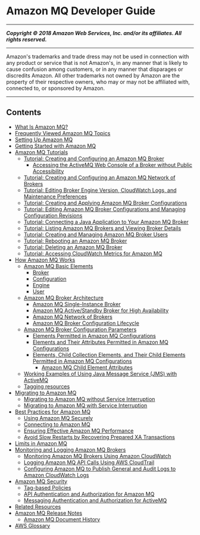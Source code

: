 # Amazon MQ Developer Guide

-----
*****Copyright &copy; 2018 Amazon Web Services, Inc. and/or its affiliates. All rights reserved.*****

-----
Amazon's trademarks and trade dress may not be used in 
     connection with any product or service that is not Amazon's, 
     in any manner that is likely to cause confusion among customers, 
     or in any manner that disparages or discredits Amazon. All other 
     trademarks not owned by Amazon are the property of their respective
     owners, who may or may not be affiliated with, connected to, or 
     sponsored by Amazon.

-----
## Contents
+ [What Is Amazon MQ?](welcome.md)
+ [Frequently Viewed Amazon MQ Topics](amazon-mq-newly-added-most-frequently-viewed-topics.md)
+ [Setting Up Amazon MQ](amazon-mq-setting-up.md)
+ [Getting Started with Amazon MQ](amazon-mq-getting-started.md)
+ [Amazon MQ Tutorials](amazon-mq-tutorials.md)
   + [Tutorial: Creating and Configuring an Amazon MQ Broker](amazon-mq-creating-configuring-broker.md)
      + [Accessing the ActiveMQ Web Console of a Broker without Public Accessibility](accessing-web-console-of-broker-without-private-accessibility.md)
   + [Tutorial: Creating and Configuring an Amazon MQ Network of Brokers](amazon-mq-creating-configuring-network-of-brokers.md)
   + [Tutorial: Editing Broker Engine Version, CloudWatch Logs, and Maintenance Preferences](amazon-mq-editing-broker-preferences.md)
   + [Tutorial: Creating and Applying Amazon MQ Broker Configurations](amazon-mq-creating-applying-configurations.md)
   + [Tutorial: Editing Amazon MQ Broker Configurations and Managing Configuration Revisions](amazon-mq-editing-managing-configurations.md)
   + [Tutorial: Connecting a Java Application to Your Amazon MQ Broker](amazon-mq-connecting-application.md)
   + [Tutorial: Listing Amazon MQ Brokers and Viewing Broker Details](amazon-mq-listing-brokers.md)
   + [Tutorial: Creating and Managing Amazon MQ Broker Users](amazon-mq-listing-managing-users.md)
   + [Tutorial: Rebooting an Amazon MQ Broker](amazon-mq-rebooting-broker.md)
   + [Tutorial: Deleting an Amazon MQ Broker](amazon-mq-deleting-broker.md)
   + [Tutorial: Accessing CloudWatch Metrics for Amazon MQ](amazon-mq-accessing-metrics.md)
+ [How Amazon MQ Works](amazon-mq-how-it-works.md)
   + [Amazon MQ Basic Elements](amazon-mq-basic-elements.md)
      + [Broker](broker.md)
      + [Configuration](configuration.md)
      + [Engine](broker-engine.md)
      + [User](user.md)
   + [Amazon MQ Broker Architecture](amazon-mq-broker-architecture.md)
      + [Amazon MQ Single-Instance Broker](single-broker-deployment.md)
      + [Amazon MQ Active/Standby Broker for High Availability](active-standby-broker-deployment.md)
      + [Amazon MQ Network of Brokers](network-of-brokers.md)
      + [Amazon MQ Broker Configuration Lifecycle](amazon-mq-broker-configuration-lifecycle.md)
   + [Amazon MQ Broker Configuration Parameters](amazon-mq-broker-configuration-parameters.md)
      + [Elements Permitted in Amazon MQ Configurations](permitted-elements.md)
      + [Elements and Their Attributes Permitted in Amazon MQ Configurations](permitted-attributes.md)
      + [Elements, Child Collection Elements, and Their Child Elements Permitted in Amazon MQ Configurations](permitted-collections.md)
         + [Amazon MQ Child Element Attributes](child-element-details.md)
   + [Working Examples of Using Java Message Service (JMS) with ActiveMQ](amazon-mq-working-java-example.md)
   + [Tagging resources](amazon-mq-tagging.md)
+ [Migrating to Amazon MQ](amazon-mq-migrating.md)
   + [Migrating to Amazon MQ without Service Interruption](amazon-mq-migrating-no-service-interruption.md)
   + [Migrating to Amazon MQ with Service Interruption](amazon-mq-migrating-service-interruption.md)
+ [Best Practices for Amazon MQ](amazon-mq-best-practices.md)
   + [Using Amazon MQ Securely](using-amazon-mq-securely.md)
   + [Connecting to Amazon MQ](connecting-to-amazon-mq.md)
   + [Ensuring Effective Amazon MQ Performance](ensuring-effective-amazon-mq-performance.md)
   + [Avoid Slow Restarts by Recovering Prepared XA Transactions](recover-xa-transactions.md)
+ [Limits in Amazon MQ](amazon-mq-limits.md)
+ [Monitoring and Logging Amazon MQ Brokers](amazon-mq-monitoring-logging.md)
   + [Monitoring Amazon MQ Brokers Using Amazon CloudWatch](amazon-mq-monitoring-cloudwatch.md)
   + [Logging Amazon MQ API Calls Using AWS CloudTrail](amazon-mq-logging-cloudtrail.md)
   + [Configuring Amazon MQ to Publish General and Audit Logs to Amazon CloudWatch Logs](amazon-mq-configuring-cloudwatch-logs.md)
+ [Amazon MQ Security](amazon-mq-security.md)
   + [Tag-based Policies](tag-based-policies.md)
   + [API Authentication and Authorization for Amazon MQ](amazon-mq-api-authentication-authorization.md)
   + [Messaging Authentication and Authorization for ActiveMQ](activemq-authentication-authorization.md)
+ [Related Resources](amazon-mq-related-resources.md)
+ [Amazon MQ Release Notes](amazon-mq-release-notes.md)
   + [Amazon MQ Document History](amazon-mq-documentation-history.md)
+ [AWS Glossary](glossary.md)